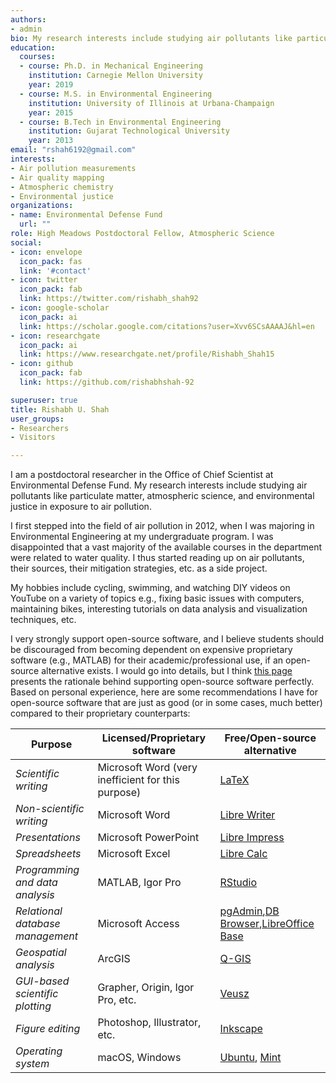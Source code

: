 ```yaml
---
authors:
- admin
bio: My research interests include studying air pollutants like particulate matter, atmospheric science, and environmental justice in exposure to air pollution.
education:
  courses:
  - course: Ph.D. in Mechanical Engineering
    institution: Carnegie Mellon University
    year: 2019
  - course: M.S. in Environmental Engineering
    institution: University of Illinois at Urbana-Champaign
    year: 2015
  - course: B.Tech in Environmental Engineering
    institution: Gujarat Technological University
    year: 2013
email: "rshah6192@gmail.com"
interests:
- Air pollution measurements
- Air quality mapping
- Atmospheric chemistry
- Environmental justice
organizations:
- name: Environmental Defense Fund
  url: ""
role: High Meadows Postdoctoral Fellow, Atmospheric Science
social:
- icon: envelope
  icon_pack: fas
  link: '#contact'
- icon: twitter
  icon_pack: fab
  link: https://twitter.com/rishabh_shah92
- icon: google-scholar
  icon_pack: ai
  link: https://scholar.google.com/citations?user=Xvv6SCsAAAAJ&hl=en
- icon: researchgate
  icon_pack: ai
  link: https://www.researchgate.net/profile/Rishabh_Shah15
- icon: github
  icon_pack: fab
  link: https://github.com/rishabhshah-92

superuser: true
title: Rishabh U. Shah
user_groups:
- Researchers
- Visitors

---
```

I am a postdoctoral researcher in the Office of Chief Scientist at Environmental Defense Fund. My research interests include studying air pollutants like particulate matter, atmospheric science, and environmental justice in exposure to air pollution.

I first stepped into the field of air pollution in 2012, when I was majoring in Environmental Engineering at my undergraduate program. I was disappointed that a vast majority of the available courses in the department were related to water quality. I thus started reading up on air pollutants, their sources, their mitigation strategies, etc. as a side project.

My hobbies include cycling, swimming, and watching DIY videos on YouTube on a variety of topics e.g., fixing basic issues with computers, maintaining bikes, interesting tutorials on data analysis and visualization techniques, etc.

I very strongly support open-source software, and I believe students should be discouraged from becoming dependent on expensive proprietary software (e.g., MATLAB) for their academic/professional use, if an open-source alternative exists. I would go into details, but I think [this page](https://www.gnu.org/philosophy/free-sw.html) presents the rationale behind supporting open-source software perfectly. Based on personal experience, here are some recommendations I have for open-source software that are just as good (or in some cases, much better) compared to their proprietary counterparts:

| **Purpose** | **Licensed/Proprietary software** | **Free/Open-source alternative** |
| ---| --- | -- |
| *Scientific writing* | Microsoft Word (very inefficient for this purpose) | [LaTeX](https://www.latex-project.org/) |
| *Non-scientific writing* | Microsoft Word | [Libre Writer](https://www.libreoffice.org/discover/writer/) |
| *Presentations* | Microsoft PowerPoint | [Libre Impress](https://www.libreoffice.org/discover/impress/) |
| *Spreadsheets* | Microsoft Excel | [Libre Calc](https://www.libreoffice.org/discover/calc/) |
| *Programming and data analysis* | MATLAB, Igor Pro | [RStudio](https://rstudio.com/) |
| *Relational database management* | Microsoft Access | [pgAdmin](https://www.pgadmin.org/),[DB Browser](https://sqlitebrowser.org/),[LibreOffice Base](https://www.libreoffice.org/discover/base/) |
| *Geospatial analysis* | ArcGIS | [Q-GIS](https://www.qgis.org/en/site/) |
| *GUI-based scientific plotting* | Grapher, Origin, Igor Pro, etc. | [Veusz](https://veusz.github.io/) |
| *Figure editing* | Photoshop, Illustrator, etc. | [Inkscape](https://inkscape.org/) |
| *Operating system* | macOS, Windows | [Ubuntu](https://ubuntu.com/download/desktop), [Mint](https://linuxmint.com/)|